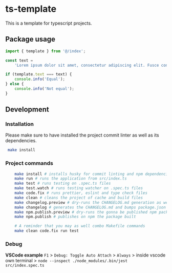 # ts-template

This is a template for typescript projects.

## Package usage

```ts
import { template } from '@/index';

const text =
	'Lorem ipsum dolor sit amet, consectetur adipiscing elit. Fusce convallis, dui sit amet suscipit sagittis, dolor nisl iaculis elit, vitae hendrerit arcu sapien vitae nunc.';

if (template.text === text) {
	console.info('Equal');
} else {
	console.info('Not equal');
}
```

## Development

### Installation

Please make sure to have installed the project commit linter as well as its dependencies.

```zsh
 make install
```

### Project commands

```zsh
	make install # installs husky for commit linting and npm dependencies.
	make run # runs the application from src/index.ts
	make test # runs testing on .spec.ts files
	make test.watch # runs testing watcher on .spec.ts files
	make code.fix # runs prettier, eslint and type check files
	make clean # cleans the project of cache and build files
	make changelog.preview # dry-runs the CHANGELOG.md generation as well as the package.json version bumping
	make changelog # generates the CHANGELOG.md and bumps package.json versioning
	make npm.publish.preview # dry-runs the gonna be published npm package built
	make npm.publish # publishes on npm the package built

	# A reminder that you may as well combo Makefile commands
	make clean code.fix run test
```

### Debug

**VSCode example**
`F1` > `Debug: Toggle Auto Attach` > `Always` > inside vscode own terminal > `node --inspect ./node_modules/.bin/jest src/index.spec.ts`
